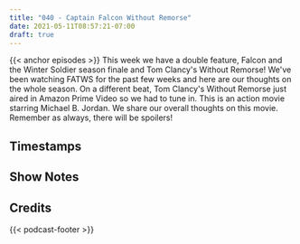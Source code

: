 ```yaml
---
title: "040 - Captain Falcon Without Remorse"
date: 2021-05-11T08:57:21-07:00
draft: true
---
```

{{< anchor episodes >}}
This week we have a double feature, Falcon and the Winter Soldier season finale and Tom Clancy's Without Remorse! We've been watching FATWS for the past few weeks and here are our thoughts on the whole season. On a different beat, Tom Clancy's Without Remorse just aired in Amazon Prime Video so we had to tune in. This is an action movie starring Michael B. Jordan. We share our overall thoughts on this movie. Remember as always, there will be spoilers!
<!--more-->

## Timestamps

## Show Notes

## Credits
{{< podcast-footer >}}

